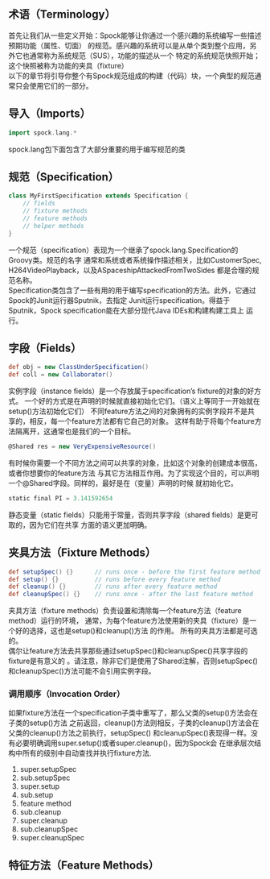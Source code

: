 ## 术语（Terminology）
首先让我们从一些定义开始：Spock能够让你通过一个感兴趣的系统编写一些描述预期功能（属性、切面）
的规范。感兴趣的系统可以是从单个类到整个应用，另外它也通常称为系统规范（SUS），功能的描述从一个
特定的系统规范快照开始；这个快照被称为功能的夹具（fixture）  
以下的章节将引导你整个有Spock规范组成的构建（代码）块，一个典型的规范通常只会使用它们的一部分。
## 导入（Imports）
```groovy
import spock.lang.*
```
spock.lang包下面包含了大部分重要的用于编写规范的类

## 规范（Specification）
```groovy
class MyFirstSpecification extends Specification {
    // fields
    // fixture methods
    // feature methods
    // helper methods
}
```
一个规范（specification）表现为一个继承了spock.lang.Specification的Groovy类。规范的名字
通常和系统或者系统操作描述相关，比如CustomerSpec, H264VideoPlayback，以及ASpaceshipAttackedFromTwoSides
都是合理的规范名称。  
Specification类包含了一些有用的用于编写specification的方法。此外，它通过Spock的Junit运行器Sputnik，去指定
Junit运行specification。得益于Sputnik，Spock specification能在大部分现代Java IDEs和构建构建工具上
运行。  

## 字段（Fields）

```groovy
def obj = new ClassUnderSpecification()
def coll = new Collaborator()
```

实例字段（instance fields）是一个存放属于specification’s fixture的对象的好方式。
一个好的方式是在声明的时候就直接初始化它们。（语义上等同于一开始就在setup()方法初始化它们）
不同feature方法之间的对象拥有的实例字段并不是共享的，相反，每一个feature方法都有它自己的对象。
这样有助于将每个feature方法隔离开，这通常也是我们的一个目标。
```groovy
@Shared res = new VeryExpensiveResource()
```
有时候你需要一个不同方法之间可以共享的对象，比如这个对象的创建成本很高，或者你想要你的feature方法
与其它方法相互作用。为了实现这个目的，可以声明一个@Shared字段。同样的，最好是在（变量）声明的时候
就初始化它。
```groovy
static final PI = 3.141592654
```
静态变量（static fields）只能用于常量，否则共享字段（shared fields）是更可取的，因为它们在共享
方面的语义更加明确。

## 夹具方法（Fixture Methods）
```groovy
def setupSpec() {}      // runs once - before the first feature method
def setup() {}          // runs before every feature method
def cleanup() {}        // runs after every feature method
def cleanupSpec() {}    // runs once - after the last feature method
```
夹具方法（fixture methods）负责设置和清除每一个feature方法（feature method）运行的环境，
通常，为每个feature方法使用新的夹具（fixture）是一个好的选择，这也是setup()和cleanup()方法
的作用。
所有的夹具方法都是可选的。  
偶尔让feature方法去共享那些通过setupSpec()和cleanupSpec()共享字段的fixture是有意义的
。请注意，除非它们是使用了Shared注解，否则setupSpec()和cleanupSpec()方法可能不会引用实例字段。
### 调用顺序（Invocation Order）
如果fixture方法在一个specification子类中重写了，那么父类的setup()方法会在子类的setup()方法
之前返回，cleanup()方法则相反，子类的cleanup()方法会在父类的cleanup()方法之前执行，setupSpec()
和cleanupSpec()表现得一样。没有必要明确调用super.setup()或者super.cleanup()，因为Spock会
在继承层次结构中所有的级别中自动查找并执行fixture方法.  
1. super.setupSpec
2. sub.setupSpec
3. super.setup
4. sub.setup
5. feature method
6. sub.cleanup
7. super.cleanup
8. sub.cleanupSpec
9. super.cleanupSpec

## 特征方法（Feature Methods）
